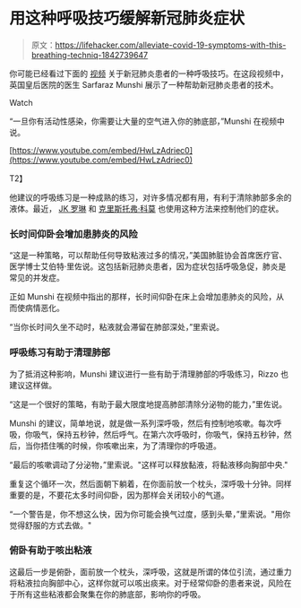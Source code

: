 # 用这种呼吸技巧缓解新冠肺炎症状

> 原文：<https://lifehacker.com/alleviate-covid-19-symptoms-with-this-breathing-techniq-1842739647>

你可能已经看过下面的 [视频](https://www.youtube.com/watch?v=HwLzAdriec0&amp=&feature=youtu.be) 关于新冠肺炎患者的一种呼吸技巧。在这段视频中，英国皇后医院的医生 Sarfaraz Munshi 展示了一种帮助新冠肺炎患者的技术。

Watch

“一旦你有活动性感染，你需要让大量的空气进入你的肺底部，”Munshi 在视频中说。

[https://www.youtube.com/embed/HwLzAdriec0](https://www.youtube.com/embed/HwLzAdriec0)

T2】

他建议的呼吸练习是一种成熟的练习，对许多情况都有用，有利于清除肺部多余的液体。最近， [JK 罗琳](https://twitter.com/jk_rowling/status/1247121896082157568?ref_src=twsrc%5Etfw%7Ctwcamp%5Etweetembed%7Ctwterm%5E1247121896082157568&ref_url=https%3A%2F%2Fwww.today.com%2Fhealth%2Fcoronavirus-breathing-technique-may-help-covid-19-patients-breathe-better-t177870) 和 [克里斯托弗·科莫](https://twitter.com/ChrisCuomo/status/1247533490230317062?ref_src=twsrc%5Etfw%7Ctwcamp%5Etweetembed%7Ctwterm%5E1247533490230317062&ref_url=https%3A%2F%2Fwww.today.com%2Fhealth%2Fcoronavirus-breathing-technique-may-help-covid-19-patients-breathe-better-t177870) 也使用这种方法来控制他们的症状。

### 长时间仰卧会增加患肺炎的风险

“这是一种策略，可以帮助任何导致粘液过多的情况，”美国肺脏协会首席医疗官、医学博士艾伯特·里佐说。这包括新冠肺炎患者，因为症状包括呼吸急促，肺炎是常见的并发症。

正如 Munshi 在视频中指出的那样，长时间仰卧在床上会增加患肺炎的风险，从而使病情恶化。

“当你长时间久坐不动时，粘液就会滞留在肺部深处，”里索说。

### 呼吸练习有助于清理肺部

为了抵消这种影响，Munshi 建议进行一些有助于清理肺部的呼吸练习，Rizzo 也建议这样做。

“这是一个很好的策略，有助于最大限度地提高肺部清除分泌物的能力，”里佐说。

Munshi 的建议，简单地说，就是做一系列深呼吸，然后有控制地咳嗽。每次呼吸，你吸气，保持五秒钟，然后呼气。在第六次呼吸时，你吸气，保持五秒钟，然后，当你捂住嘴的时候，你咳嗽出来，为了清理你的呼吸道。

“最后的咳嗽调动了分泌物，”里索说。"这样可以释放黏液，将黏液移向胸部中央."

重复这个循环一次，然后面朝下躺着，在你面前放一个枕头，深呼吸十分钟。同样重要的是，不要花太多时间仰卧，因为那样会关闭较小的气道。

“一个警告是，你不想这么快，因为你可能会换气过度，感到头晕，”里索说。"用你觉得舒服的方式去做。"

### 俯卧有助于咳出粘液

这最后一步是俯卧，面前放一个枕头，深呼吸，这就是所谓的体位引流，通过重力将粘液拉向胸部中心，这样你就可以咳出痰来。对于经常仰卧的患者来说，风险在于所有这些粘液都会聚集在你的肺底部，影响你的呼吸。